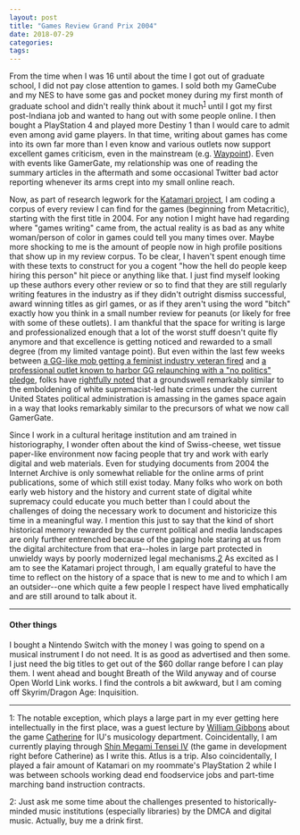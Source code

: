 ```yaml
---
layout: post
title: "Games Review Grand Prix 2004"
date: 2018-07-29
categories:
tags:
---
```


From the time when I was 16 until about the time I got out of graduate school, I did not pay close attention to games. I sold both my GameCube and my NES to have some gas and pocket money during my first month of graduate school and didn't really think about it much<sup>[1](#note1)</sup> until I got my first post-Indiana job and wanted to hang out with some people online. I then bought a PlayStation 4 and played more Destiny 1 than I would care to admit even among avid game players. In that time, writing about games has come into its own far more than I even know and various outlets now support excellent games criticism, even in the mainstream (e.g. [Waypoint](https://waypoint.vice.com/en_us)). Even with events like GamerGate, my relationship was one of reading the summary articles in the aftermath and some occasional Twitter bad actor reporting whenever its arms crept into my small online reach.

Now, as part of research legwork for the [Katamari project](../2018-07-22-blog-is-back.md), I am coding a corpus of every review I can find for the games (beginning from Metacritic), starting with the first title in 2004. For any notion I might have had regarding where "games writing" came from, the actual reality is as bad as any white woman/person of color in games could tell you many times over. Maybe more shocking to me is the amount of people now in high profile positions that show up in my review corpus. To be clear, I haven't spent enough time with these texts to construct for you a cogent "how the hell do people keep hiring this person" hit piece or anything like that. I just find myself looking up these authors every other review or so to find that they are still regularly writing features in the industry as if they didn't outright dismiss successful, award winning titles as girl games, or as if they aren't using the word "bitch" exactly how you think in a small number review for peanuts (or likely for free with some of these outlets). I am thankful that the space for writing is large and professionalized enough that a lot of the worst stuff doesn't quite fly anymore and that excellence is getting noticed and rewarded to a small degree (from my limited vantage point). But even within the last few weeks between [a GG-like mob getting a feminist industry veteran fired](https://kotaku.com/in-the-wake-of-arenanet-firings-game-studios-rethink-t-1827591298) and [a professional outlet known to harbor GG relaunching with a "no politics" pledge](https://www.gamesindustry.biz/articles/2018-07-26-the-escapist-relaunches-with-no-politics-pledge), folks have [rightfully noted](https://waypoint.vice.com/en_us/article/pawy3y/arenanet-fired-developers-twitter) that a groundswell remarkably similar to the emboldening of white supremacist-led hate crimes under the current United States political administration is amassing in the games space again in a way that looks remarkably similar to the precursors of what we now call GamerGate.

Since I work in a cultural heritage institution and am trained in historiography, I wonder often about the kind of Swiss-cheese, wet tissue paper-like environment now facing people that try and work with early digital and web materials. Even for studying documents from 2004 the Internet Archive is only somewhat reliable for the online arms of print publications, some of which still exist today. Many folks who work on both early web history and the history and current state of digital white supremacy could educate you much better than I could about the challenges of doing the necessary work to document and historicize this time in a meaningful way. I mention this just to say that the kind of short historical memory rewarded by the current political and media landscapes are only further entrenched because of the gaping hole staring at us from the digital architecture from that era--holes in large part protected in unwieldy ways by poorly modernized legal mechanisms.[2](#note2) As excited as I am to see the Katamari project through, I am equally grateful to have the time to reflect on the history of a space that is new to me and to which I am an outsider--one which quite a few people I respect have lived emphatically and are still around to talk about it.

---

#### Other things

I bought a Nintendo Switch with the money I was going to spend on a musical instrument I do not need. It is as good as advertised and then some. I just need the big titles to get out of the $60 dollar range before I can play them. I went ahead and bought Breath of the Wild anyway and of course Open World Link works. I find the controls a bit awkward, but I am coming off Skyrim/Dragon Age: Inquisition.

---

<a name="note1">1</a>: The notable exception, which plays a large part in my ever getting here intellectually in the first place, was a guest lecture by [William Gibbons](https://finearts.tcu.edu/faculty_staff/william-gibbons/) about the game [Catherine](https://en.wikipedia.org/wiki/Catherine_(video_game)) for IU's musicology department. Coincidentally, I am currently playing through [Shin Megami Tensei IV](https://en.wikipedia.org/wiki/Shin_Megami_Tensei_IV) (the game in development right before Catherine) as I write this. Atlus is a trip. Also coincidentally, I played a fair amount of Katamari on my roommate's PlayStation 2 while I was between schools working dead end foodservice jobs and part-time marching band instruction contracts.

<a name="note2">2</a>: Just ask me some time about the challenges presented to historically-minded music institutions (especially libraries) by the DMCA and digital music. Actually, buy me a drink first.
